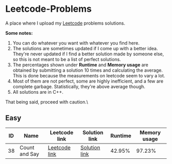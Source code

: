 # Leetcode-Problems
A place where I upload my [Leetcode](www.leetcode.com) problems solutions.

**Some notes:**
1. You can do whatever you want with whatever you find here.
2. The solutions are sometimes updated if I come up with a better idea. They're never updated if I find a better solution made by someone else, so this is not meant to be a list of perfect solutions.
3. The percentages shown under **Runtime** and **Memory usage** are obtained by submitting a solution 10 times and calculating the average. This is done because the measurements on leetcode seem to vary a lot.
4. Most of them are not perfect, some are highly inefficient, and a few are complete garbage. Statistically, they're above average though.
5. All solutions are in C++.

That being said, proceed with caution.\
## Easy
|ID|Name|Leetcode link|Solution link|Runtime|Memory usage|
|--|--|--|--|--|--|
|38|Count and Say|[Leetcode link](https://leetcode.com/problems/count-and-say/)| [Solution link](https://github.com/nullptr002/Leetcode-Problems/blob/master/Leetcode%20Problems/Easy/38.%20Count%20and%20Say.cpp)| 42.95%| 97.23%|
